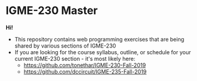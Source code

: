 # IGME-230 Master

**Hi!**

- This repository contains web programming exercises that are being shared by various sections of IGME-230
- If you are looking for the course syllabus, outline, or schedule for your current IGME-230 section - it's most likely here:
  - https://github.com/tonethar/IGME-230-Fall-2019
  - https://github.com/dccircuit/IGME-235-Fall-2019

